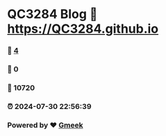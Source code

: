 # QC3284 Blog :link: https://QC3284.github.io 
### :page_facing_up: [4](https://QC3284.github.io/tag.html) 
### :speech_balloon: 0 
### :hibiscus: 10720 
### :alarm_clock: 2024-07-30 22:56:39 
### Powered by :heart: [Gmeek](https://github.com/Meekdai/Gmeek)

